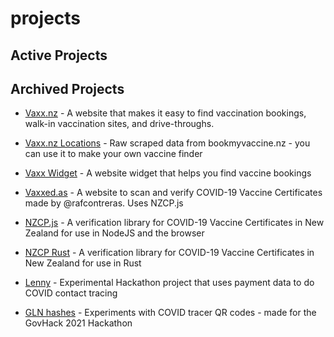 # projects

## Active Projects




## Archived Projects

- [Vaxx.nz](https://github.com/vaxxnz/vaxxnz) - A website that makes it easy to find vaccination bookings, walk-in vaccination sites, and drive-throughs.
- [Vaxx.nz Locations](https://github.com/vaxxnz/vaxxnzlocations) - Raw scraped data from bookmyvaccine.nz - you can use it to make your own vaccine finder
- [Vaxx Widget](https://docs.vaxx.nz) - A website widget that helps you find vaccine bookings
- [Vaxxed.as](https://github.com/vaxxnz/vaxxed-as-web) - A website to scan and verify COVID-19 Vaccine Certificates made by @rafcontreras. Uses NZCP.js
- [NZCP.js](https://github.com/vaxxnz/nzcp-js) - A verification library for COVID-19 Vaccine Certificates in New Zealand for use in NodeJS and the browser
- [NZCP Rust](https://github.com/vaxxnz/nzcp-rust) - A verification library for COVID-19 Vaccine Certificates in New Zealand for use in Rust

- [Lenny](https://github.com/CovidEngine/covidengineui) - Experimental Hackathon project that uses payment data to do COVID contact tracing 
- [GLN hashes](https://github.com/CovidEngine/reverseglnhashes) - Experiments with COVID tracer QR codes - made for the GovHack 2021 Hackathon
